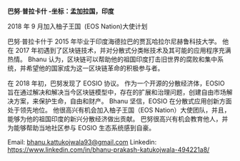 **巴努·普拉卡什 -坐标：孟加拉国，印度**

2018 年 9 月加入柚子王国  (EOS Nation)大使计划

巴努·普拉卡什于 2015 年毕业于印度海德拉巴的贾瓦哈拉尔尼赫鲁科技大学。 他在 2017 年初遇到了区块链技术，并对分散式分类帐技术及其可能的应用程序充满热情。 Bhanu 认为，区块链可以帮助他的祖国印度打击旧世界的腐败和集中系统，并希望他的国家成为这一区块链革命的积极参与者。

在 2018 年初，巴努发现了 EOSIO 协议。 作为一个开源的分散经济体，EOSIO 旨在通过解决和解决当今区块链模型中，存在的扩展和治理问题，创建自由市场解决方案，来保护生命，自由和财产。 Bhanu 坚信，EOSIO 在分散式应用创新方面处于领先地位。 他很高兴有机会加入柚子王国（EOS Nation）大使团队，并且，能够为他的祖国印度的新兴分散经济做出贡献。 巴努很高兴有机会教育他人，并为能够帮助当地社区参与 EOSIO 生态系统感到自豪。

Email: bhanu.kattukojwala93@gmail.com
Linkedin: https://www.linkedin.com/in/bhanu-prakash-katukojwala-494221a8/
